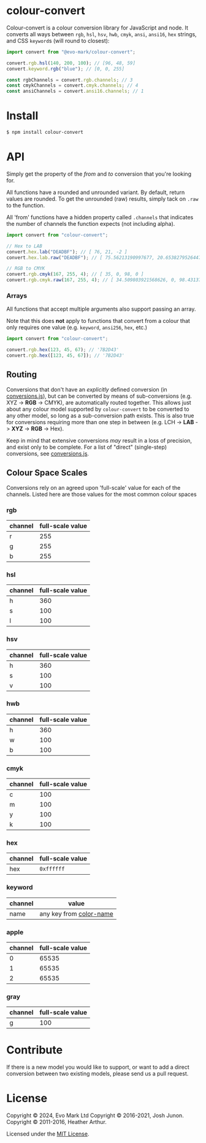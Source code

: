 # colour-convert

Colour-convert is a colour conversion library for JavaScript and node.
It converts all ways between `rgb`, `hsl`, `hsv`, `hwb`, `cmyk`, `ansi`, `ansi16`, `hex` strings, and CSS `keyword`s (will round to closest):

```js
import convert from "@evo-mark/colour-convert";

convert.rgb.hsl(140, 200, 100); // [96, 48, 59]
convert.keyword.rgb("blue"); // [0, 0, 255]

const rgbChannels = convert.rgb.channels; // 3
const cmykChannels = convert.cmyk.channels; // 4
const ansiChannels = convert.ansi16.channels; // 1
```

# Install

```sh
$ npm install colour-convert
```

# API

Simply get the property of the _from_ and _to_ conversion that you're looking for.

All functions have a rounded and unrounded variant. By default, return values are rounded. To get the unrounded (raw) results, simply tack on `.raw` to the function.

All 'from' functions have a hidden property called `.channels` that indicates the number of channels the function expects (not including alpha).

```js
import convert from "colour-convert";

// Hex to LAB
convert.hex.lab("DEADBF"); // [ 76, 21, -2 ]
convert.hex.lab.raw("DEADBF"); // [ 75.56213190997677, 20.653827952644754, -2.290532499330533 ]

// RGB to CMYK
convert.rgb.cmyk(167, 255, 4); // [ 35, 0, 98, 0 ]
convert.rgb.cmyk.raw(167, 255, 4); // [ 34.509803921568626, 0, 98.43137254901961, 0 ]
```

### Arrays

All functions that accept multiple arguments also support passing an array.

Note that this does **not** apply to functions that convert from a colour that only requires one value (e.g. `keyword`, `ansi256`, `hex`, etc.)

```js
import convert from "colour-convert";

convert.rgb.hex(123, 45, 67); // '7B2D43'
convert.rgb.hex([123, 45, 67]); // '7B2D43'
```

## Routing

Conversions that don't have an _explicitly_ defined conversion (in [conversions.js](conversions.js)), but can be converted by means of sub-conversions (e.g. XYZ -> **RGB** -> CMYK), are automatically routed together. This allows just about any colour model supported by `colour-convert` to be converted to any other model, so long as a sub-conversion path exists. This is also true for conversions requiring more than one step in between (e.g. LCH -> **LAB** -> **XYZ** -> **RGB** -> Hex).

Keep in mind that extensive conversions _may_ result in a loss of precision, and exist only to be complete. For a list of "direct" (single-step) conversions, see [conversions.js](conversions.js).

## Colour Space Scales

Conversions rely on an agreed upon 'full-scale' value for each of the channels. Listed here are those values for the most common colour spaces

### rgb

| channel | full-scale value |
| ------- | ---------------- |
| r       | 255              |
| g       | 255              |
| b       | 255              |

### hsl

| channel | full-scale value |
| ------- | ---------------- |
| h       | 360              |
| s       | 100              |
| l       | 100              |

### hsv

| channel | full-scale value |
| ------- | ---------------- |
| h       | 360              |
| s       | 100              |
| v       | 100              |

### hwb

| channel | full-scale value |
| ------- | ---------------- |
| h       | 360              |
| w       | 100              |
| b       | 100              |

### cmyk

| channel | full-scale value |
| ------- | ---------------- |
| c       | 100              |
| m       | 100              |
| y       | 100              |
| k       | 100              |

### hex

| channel | full-scale value |
| ------- | ---------------- |
| hex     | `0xffffff`       |

### keyword

| channel | value                                                                                  |
| ------- | -------------------------------------------------------------------------------------- |
| name    | any key from [color-name](https://github.com/colourjs/color-name/blob/master/index.js) |

### apple

| channel | full-scale value |
| ------- | ---------------- |
| 0       | 65535            |
| 1       | 65535            |
| 2       | 65535            |

### gray

| channel | full-scale value |
| ------- | ---------------- |
| g       | 100              |

# Contribute

If there is a new model you would like to support, or want to add a direct conversion between two existing models, please send us a pull request.

# License

Copyright &copy; 2024, Evo Mark Ltd
Copyright &copy; 2016-2021, Josh Junon.
Copyright &copy; 2011-2016, Heather Arthur.

Licensed under the [MIT License](LICENSE).
